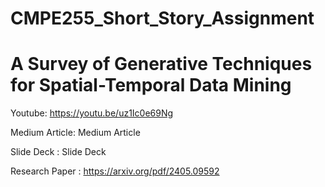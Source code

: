 # CMPE255_Short_Story_Assignment

# A Survey of Generative Techniques for Spatial-Temporal Data Mining

Youtube: https://youtu.be/uz1Ic0e69Ng

Medium Article: Medium Article

Slide Deck : Slide Deck

Research Paper : https://arxiv.org/pdf/2405.09592
